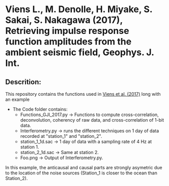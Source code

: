 # Viens L., M. Denolle, H. Miyake, S. Sakai, S. Nakagawa (2017), Retrieving impulse response function amplitudes from the ambient seismic field, Geophys. J. Int.

## Descrition:
This repository contains the functions used in [Viens et al. (2017)](https://academic.oup.com/gji/article/210/1/210/3747441) long with an example

* The Code folder contains:
  - Functions_GJI_2017.py -> Functions to compute cross-correlation, deconvolution, coherency of raw data, and cross-correlation of 1-bit data.
  - Interferometry.py -> runs the different techniques on 1 day of data recorded at "station_1" and "station_2". 
  - station_1_1d.sac -> 1 day of data with a sampling rate of 4 Hz at station 1.
  - station_2_1d.sac -> Same at station 2.
  - Foo.png -> Output of Interferometry.py.

In this example, the anticausal and causal parts are strongly asymetric due to the location of the noise sources (Station_1 is closer to the ocean than Station_2).
